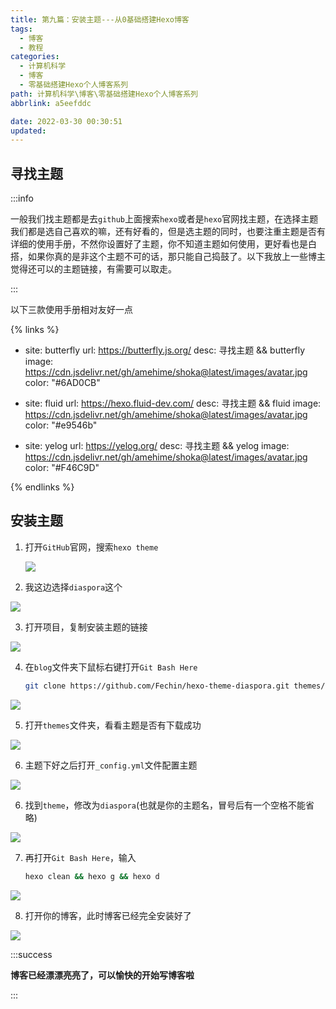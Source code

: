 ```yaml
---
title: 第九篇：安装主题---从0基础搭建Hexo博客
tags:
  - 博客
  - 教程
categories:
  - 计算机科学
  - 博客
  - 零基础搭建Hexo个人博客系列
path: 计算机科学\博客\零基础搭建Hexo个人博客系列
abbrlink: a5eefddc

date: 2022-03-30 00:30:51
updated: 
---
```


## 寻找主题

:::info

一般我们找主题都是去`github`上面搜索`hexo`或者是`hexo`官网找主题，在选择主题我们都是选自己喜欢的嘛，还有好看的，但是选主题的同时，也要注重主题是否有详细的使用手册，不然你设置好了主题，你不知道主题如何使用，更好看也是白搭，如果你真的是非这个主题不可的话，那只能自己捣鼓了。以下我放上一些博主觉得还可以的主题链接，有需要可以取走。

:::

以下三款使用手册相对友好一点

{% links %}

- site: butterfly
  url: https://butterfly.js.org/
  desc: 寻找主题 && butterfly
  image: https://cdn.jsdelivr.net/gh/amehime/shoka@latest/images/avatar.jpg
  color: "#6AD0CB"



- site: fluid
  url: https://hexo.fluid-dev.com/
  desc: 寻找主题 && fluid
  image: https://cdn.jsdelivr.net/gh/amehime/shoka@latest/images/avatar.jpg
  color: "#e9546b"



- site: yelog
  url: https://yelog.org/
  desc: 寻找主题 && yelog
  image: https://cdn.jsdelivr.net/gh/amehime/shoka@latest/images/avatar.jpg
  color: "#F46C9D"



{% endlinks %}



## 安装主题

1. 打开`GitHub`官网，搜索`hexo theme`

   ![](https://cdn.jsdelivr.net/gh/0000rookie/imgs/Hexoimgs/2022055230.jpeg)

2. 我这边选择`diaspora`这个

![](https://cdn.jsdelivr.net/gh/0000rookie/imgs/Hexoimgs/2022055240.jpeg)

3. 打开项目，复制安装主题的链接

![](https://cdn.jsdelivr.net/gh/0000rookie/imgs/Hexoimgs/2022055248.jpeg)

4. 在`blog`文件夹下鼠标右键打开`Git Bash Here`

   ```bash mark:1
   git clone https://github.com/Fechin/hexo-theme-diaspora.git themes/diaspora
   ```

![](https://cdn.jsdelivr.net/gh/0000rookie/imgs/Hexoimgs/2022055258.jpeg)

5. 打开`themes`文件夹，看看主题是否有下载成功

![](https://cdn.jsdelivr.net/gh/0000rookie/imgs/Hexoimgs/2022055349.jpeg)

6. 主题下好之后打开`_config.yml`文件配置主题

![](https://cdn.jsdelivr.net/gh/0000rookie/imgs/Hexoimgs/2022055308.jpeg)

6. 找到`theme`，修改为`diaspora`(也就是你的主题名，冒号后有一个空格不能省略)

![](https://cdn.jsdelivr.net/gh/0000rookie/imgs/Hexoimgs/2022055400.jpeg)

7. 再打开`Git Bash Here`，输入

   ```bash
   hexo clean && hexo g && hexo d
   ```

![](https://cdn.jsdelivr.net/gh/0000rookie/imgs/Hexoimgs/2022055412.jpeg)

8. 打开你的博客，此时博客已经完全安装好了

![](https://cdn.jsdelivr.net/gh/0000rookie/imgs/Hexoimgs/2022055421.jpeg)

:::success

**博客已经漂漂亮亮了，可以愉快的开始写博客啦**

:::
